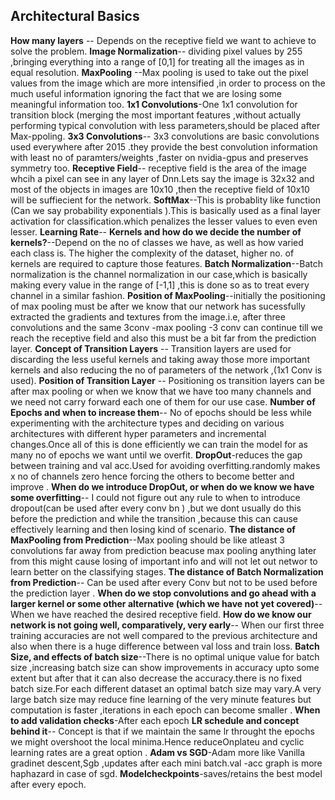 ## Architectural Basics

**How many layers** -- Depends on the receptive field we want to achieve to solve the problem.
**Image Normalization**-- dividing pixel values by 255 ,bringing everything into a range of [0,1] for treating all the images as in equal resolution.
**MaxPooling** --Max pooling is used to take out the pixel values from the image which are more intensified ,in order to process on the much useful information ignoring the fact that we are losing some meaningful information too.
**1x1 Convolutions**-One 1x1 convolution for transition block (merging the most important features ,without actually performing typical convolution with less parameters,should be placed after Max-ppoling.
**3x3 Convolutions**-- 3x3  convolutions are basic convolutions used everywhere after 2015 .they provide the best convolution information with least no of paramters/weights ,faster on nvidia-gpus and preserves symmetry too.
**Receptive Field**-- receptive field is the area of the image whcih a pixel can see in any layer of Dnn.Lets say the image is 32x32 and most of the objects in images are 10x10 ,then the receptive field of 10x10 will be suffiecient for the network.
**SoftMax**--This is probablity like function (Can we say probability exponentials ).This is basically used as a final layer activation for classification.which penalizes the lesser values to even even lesser.
**Learning Rate**--
**Kernels and how do we decide the number of kernels?**--Depend on the no of  classes we have, as well as how varied each class is. The higher the complexity of the dataset, higher no. of kernels are required to capture those features.
**Batch Normalization**--Batch normalization is the channel normalization in our case,which is basically making every value in the range of [-1,1] ,this is done so as to treat every channel in a similar fashion.
**Position of MaxPooling**--initially the positioning of max pooling must be after we know that our network has sucessfully extracted the gradients and textures from the image.i.e, after three convolutions and the same 3conv -max pooling -3 conv can continue till we reach the receptive field and also this must be a bit far from the prediction layer.
**Concept of Transition Layers** -- Transition layers are used for discarding the less useful kernels and taking away those more important kernels and also reducing the no of parameters of the network ,(1x1 Conv is used). 
**Position of Transition Layer** -- Positioning os transition layers can be after max pooling or when we know that we have too many channels and we need not carry forward each one of them for our use case.
**Number of Epochs and when to increase them**-- No of epochs should be less while experimenting with the architecture types and deciding on various architectures with different hyper parameters and incremental changes.Once all of this is done efficiently we can train the model for as many no of epochs we want until we overfit.
**DropOut**-reduces the gap between training and val acc.Used for avoiding overfitting.randomly makes x no of channels zero hence forcing the others to become better and improve .
**When do we introduce DropOut, or when do we know we have some overfitting**-- I could not figure out any rule to when to introduce dropout(can be used after every conv bn ) ,but we dont usually do this before the prediction and while the transition ,because this can cause effectively learning and then losing kind of scenario.
**The distance of MaxPooling from Prediction**--Max pooling should be like  atleast 3 convolutions far away from prediction beacuse max pooling anything later from this might cause losing of important info and will not let out networ to learn better on the classifying stages. 
**The distance of Batch Normalization from Prediction**-- Can be used after every Conv but not to be used before the prediction layer .
**When do we stop convolutions and go ahead with a larger kernel or some other alternative (which we have not yet covered)**--When we have reached the desired receptive field.
**How do we know our network is not going well, comparatively, very early**-- When our first three training accuracies are not well compared to the previous architecture and also when there is a huge difference between val loss and train loss.
**Batch Size, and effects of batch size**--There is no optimal unique value for batch size ,increasing batch size can show improvements in accuracy upto some extent but after that it can also decrease the accuracy.there is no fixed batch size.For each different dataset an optimal batch size may vary.A very large batch size may reduce fine learning of the very minute features but computation is faster ,iterations in each epoch can become smaller .
**When to add validation checks**-After each epoch
**LR schedule and concept behind it**-- Concept is that if we maintain the same lr throught the epochs we might overshoot the local minima.Hence reduceOnplateu and cyclic learning rates are a great option .
**Adam vs SGD**-Adam more like Vanilla gradinet descent,Sgb ,updates after each mini batch.val -acc graph is more haphazard in case of sgd.
**Modelcheckpoints**-saves/retains the best model after every epoch.


